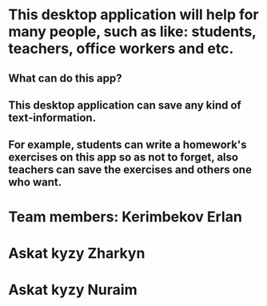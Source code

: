 # This desktop application will help for many people, such as like: students, teachers, office workers and etc. #
## What can do this app? ##
## This desktop application can save any kind of text-information. ##
## For example, students can write a homework's exercises on this app so as not to forget, also teachers can save the exercises and others one who want. ##


# Team members: Kerimbekov Erlan #
# Askat kyzy Zharkyn #
# Askat kyzy Nuraim #
